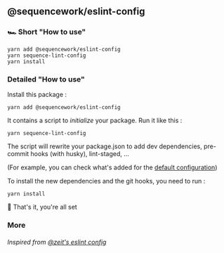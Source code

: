 ## @sequencework/eslint-config

### 🏎 Short "How to use"

```
yarn add @sequencework/eslint-config
yarn sequence-lint-config
yarn install
```

### Detailed "How to use"

Install this package :

```
yarn add @sequencework/eslint-config
```

It contains a script to _initialize_ your package. Run it like this :

```
yarn sequence-lint-config
```

The script will rewrite your package.json to add dev dependencies, pre-commit hooks (with husky), lint-staged, ...

(For example, you can check what's added for the [default configuration](init-configs/default.json))

To install the new dependencies and the git hooks, you need to run :

```
yarn install
```

🎁 That's it, you're all set

### More

###### Inspired from [@zeit's eslint config](https://github.com/zeit/eslint-config-base)
